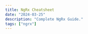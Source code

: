 ```yaml
---
title: NgRx Cheatsheet
date: "2024-03-25"
description: "Complete NgRx Guide."
tags: ["ngrx"]
---
```

